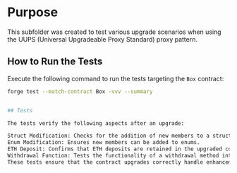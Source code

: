 # Purpose

This subfolder was created to test various upgrade scenarios when using the UUPS (Universal Upgradeable Proxy Standard) proxy pattern.

## How to Run the Tests

Execute the following command to run the tests targeting the `Box` contract:

```bash
forge test --match-contract Box -vvv --summary


## Tests

The tests verify the following aspects after an upgrade:

Struct Modification: Checks for the addition of new members to a struct.
Enum Modification: Ensures new members can be added to enums.
ETH Deposit: Confirms that ETH deposits are retained in the upgraded contract version.
Withdrawal Function: Tests the functionality of a withdrawal method introduced after the initial deployment.
These tests ensure that the contract upgrades correctly handle enhancements and maintain state consistency.
